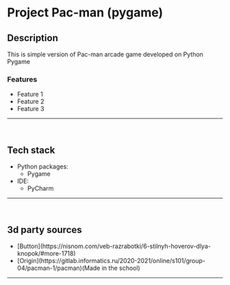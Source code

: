 <h1>Project Pac-man (pygame)</h1>

<div>
    <h2>Description</h2>
    <p>This is simple version of Pac-man arcade game developed on Python Pygame</p>
    <h3>Features</h3>
    <ul>
        <li>Feature 1</li>
        <li>Feature 2</li>
        <li>Feature 3</li>
    </ul>
    <hr>
    <br>
</div>

<div>
    <h2>Tech stack</h2>
    <ul>
        <li>Python packages:
        <ul>
            <li>Pygame</li>
        </ul></li>
        <li>IDE:
        <ul>
            <li>PyCharm</li>
        </ul></li>
    </ul>
    <hr>
    <br>
</div>

<div>
    <h2>3d party sources</h2>
    <ul>
        <li>[Button](https://nisnom.com/veb-razrabotki/6-stilnyh-hoverov-dlya-knopok/#more-1718)</li>
        <li>[Origin](https://gitlab.informatics.ru/2020-2021/online/s101/group-04/pacman-1/pacman)(Made in the school)</li>
    </ul>
    <hr>
    <br>
</div>
